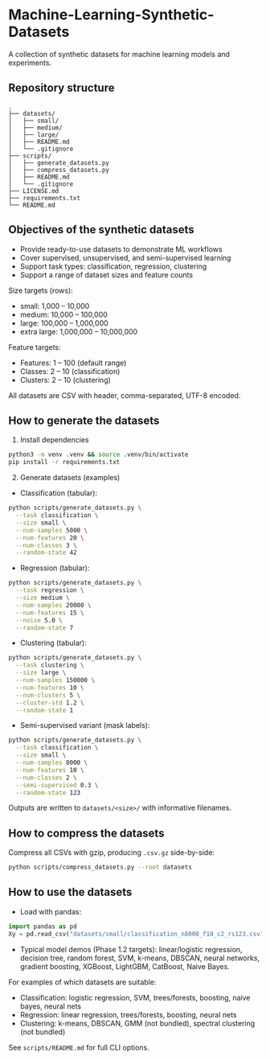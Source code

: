 # Machine-Learning-Synthetic-Datasets

A collection of synthetic datasets for machine learning models and experiments.

## Repository structure

```
.
├── datasets/
│   ├── small/
│   ├── medium/
│   ├── large/
│   ├── README.md
│   └── .gitignore
├── scripts/
│   ├── generate_datasets.py
│   ├── compress_datasets.py
│   ├── README.md
│   └── .gitignore
├── LICENSE.md
├── requirements.txt
└── README.md
```

## Objectives of the synthetic datasets

- Provide ready-to-use datasets to demonstrate ML workflows
- Cover supervised, unsupervised, and semi-supervised learning
- Support task types: classification, regression, clustering
- Support a range of dataset sizes and feature counts

Size targets (rows):
- small: 1,000 – 10,000
- medium: 10,000 – 100,000
- large: 100,000 – 1,000,000
- extra large: 1,000,000 – 10,000,000

Feature targets:
- Features: 1 – 100 (default range)
- Classes: 2 – 10 (classification)
- Clusters: 2 – 10 (clustering)

All datasets are CSV with header, comma-separated, UTF-8 encoded.

## How to generate the datasets

1) Install dependencies

```bash
python3 -m venv .venv && source .venv/bin/activate
pip install -r requirements.txt
```

2) Generate datasets (examples)

- Classification (tabular):
```bash
python scripts/generate_datasets.py \
  --task classification \
  --size small \
  --num-samples 5000 \
  --num-features 20 \
  --num-classes 3 \
  --random-state 42
```

- Regression (tabular):
```bash
python scripts/generate_datasets.py \
  --task regression \
  --size medium \
  --num-samples 20000 \
  --num-features 15 \
  --noise 5.0 \
  --random-state 7
```

- Clustering (tabular):
```bash
python scripts/generate_datasets.py \
  --task clustering \
  --size large \
  --num-samples 150000 \
  --num-features 10 \
  --num-clusters 5 \
  --cluster-std 1.2 \
  --random-state 1
```

- Semi-supervised variant (mask labels):
```bash
python scripts/generate_datasets.py \
  --task classification \
  --size small \
  --num-samples 8000 \
  --num-features 10 \
  --num-classes 2 \
  --semi-supervised 0.3 \
  --random-state 123
```

Outputs are written to `datasets/<size>/` with informative filenames.

## How to compress the datasets

Compress all CSVs with gzip, producing `.csv.gz` side-by-side:

```bash
python scripts/compress_datasets.py --root datasets
```

## How to use the datasets

- Load with pandas:
```python
import pandas as pd
Xy = pd.read_csv("datasets/small/classification_n8000_f10_c2_rs123.csv")
```
- Typical model demos (Phase 1.2 targets): linear/logistic regression, decision tree, random forest, SVM, k-means, DBSCAN, neural networks, gradient boosting, XGBoost, LightGBM, CatBoost, Naive Bayes.

For examples of which datasets are suitable:
- Classification: logistic regression, SVM, trees/forests, boosting, naive bayes, neural nets
- Regression: linear regression, trees/forests, boosting, neural nets
- Clustering: k-means, DBSCAN, GMM (not bundled), spectral clustering (not bundled)

See `scripts/README.md` for full CLI options.
